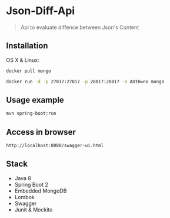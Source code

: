 # Json-Diff-Api
> Api to evaluate diffence between Json's Content

## Installation

OS X & Linux:

```sh
docker pull mongo
```

```sh
docker run -d -p 27017:27017 -p 28017:28017 -e AUTH=no mongo
```

## Usage example

```sh
mvn spring-boot:run
```

## Access in browser

```sh
http://localhost:8080/swagger-ui.html
```

## Stack
- Java 8
- Spring Boot 2
- Embedded MongoDB
- Lombok
- Swagger
- Junit & Mockito

